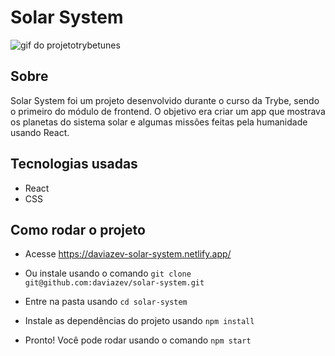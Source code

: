 # Solar System 

![gif do projetotrybetunes](solar-system.gif)

## Sobre

Solar System foi um projeto desenvolvido durante o curso da Trybe, sendo o primeiro do módulo de frontend. O objetivo era criar um app que mostrava os planetas do sistema solar e algumas missões feitas pela humanidade usando React. 

## Tecnologias usadas

- React
- CSS


## Como rodar o projeto

- Acesse https://daviazev-solar-system.netlify.app/

- Ou instale usando o comando `git clone git@github.com:daviazev/solar-system.git`

- Entre na pasta usando `cd solar-system`

- Instale as dependências do projeto usando `npm install`

- Pronto! Você pode rodar usando o comando `npm start`
